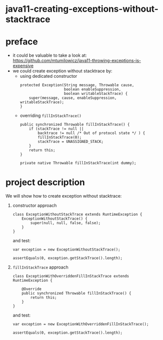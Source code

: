 # java11-creating-exceptions-without-stacktrace

# preface
* it could be valuable to take a look at: https://github.com/mtumilowicz/java11-throwing-exceptions-is-expensive
* we could create exception without stacktrace by:
    * using dedicated constructor
        ```
        protected Exception(String message, Throwable cause,
                            boolean enableSuppression,
                            boolean writableStackTrace) {
            super(message, cause, enableSuppression, writableStackTrace);
        }
        ```
    * overriding `fillInStackTrace()`
        ```
        public synchronized Throwable fillInStackTrace() {
            if (stackTrace != null ||
                backtrace != null /* Out of protocol state */ ) {
                fillInStackTrace(0);
                stackTrace = UNASSIGNED_STACK;
            }
            return this;
        }
        
        private native Throwable fillInStackTrace(int dummy);
        ```
# project description
We will show how to create exception without stacktrace:
1. constructor approach
    ```
    class ExceptionWithoutStackTrace extends RuntimeException {
        ExceptionWithoutStackTrace() {
            super(null, null, false, false);
        }
    }
    ```
    and test:
    ```
    var exception = new ExceptionWithoutStackTrace();
    
    assertEquals(0, exception.getStackTrace().length);
    ```
1. `fillInStackTrace` approach
    ```
    class ExceptionWithOverriddenFillInStackTrace extends RuntimeException {
    
        @Override
        public synchronized Throwable fillInStackTrace() {
            return this;
        }
    }
    ```
    and test:
    ```
    var exception = new ExceptionWithOverriddenFillInStackTrace();
    
    assertEquals(0, exception.getStackTrace().length);
    ```